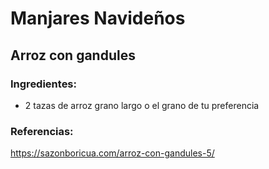 # Manjares Navideños
## Arroz con gandules 
### Ingredientes:
- 2 tazas de arroz grano largo o el grano de tu preferencia
### Referencias:
https://sazonboricua.com/arroz-con-gandules-5/
